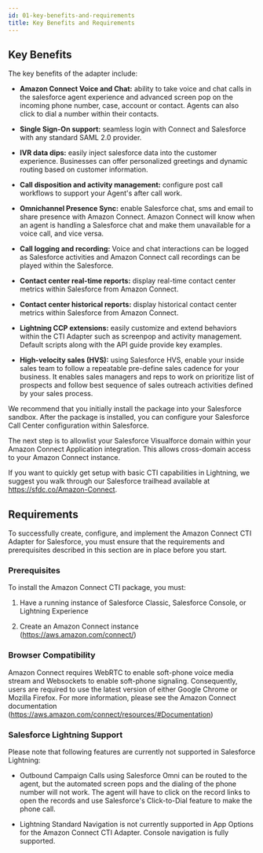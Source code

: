 ```yaml
---
id: 01-key-benefits-and-requirements
title: Key Benefits and Requirements
---
```


## Key Benefits

The key benefits of the adapter include:

-   **Amazon Connect Voice and Chat:** ability to take voice and chat
    calls in the salesforce agent experience and advanced screen pop on
    the incoming phone number, case, account or contact. Agents can also
    click to dial a number within their contacts.

-   **Single Sign-On support:** seamless login with Connect and
    Salesforce with any standard SAML 2.0 provider.

-   **IVR data dips:** easily inject salesforce data into the customer
    experience. Businesses can offer personalized greetings and dynamic
    routing based on customer information.

-   **Call disposition and activity management:** configure post call
    workflows to support your Agent's after call work.

-   **Omnichannel Presence Sync:** enable Salesforce chat, sms and email
    to share presence with Amazon Connect. Amazon Connect will know when
    an agent is handling a Salesforce chat and make them unavailable for
    a voice call, and vice versa.

-   **Call logging and recording:** Voice and chat interactions can be
    logged as Salesforce activities and Amazon Connect call recordings
    can be played within the Salesforce.

-   **Contact center real-time reports:** display real-time contact
    center metrics within Salesforce from Amazon Connect.

-   **Contact center historical reports:** display historical contact
    center metrics within Salesforce from Amazon Connect.

-   **Lightning CCP extensions:** easily customize and extend behaviors
    within the CTI Adapter such as screenpop and activity management.
    Default scripts along with the API guide provide key examples.

-   **High-velocity sales (HVS):** using Salesforce HVS, enable your
    inside sales team to follow a repeatable pre-define sales cadence
    for your business. It enables sales managers and reps to work on
    prioritize list of prospects and follow best sequence of sales
    outreach activities defined by your sales process.

We recommend that you initially install the package into your Salesforce
sandbox. After the package is installed, you can configure your
Salesforce Call Center configuration within Salesforce.

The next step is to allowlist your Salesforce Visualforce domain within
your Amazon Connect Application integration. This allows cross-domain
access to your Amazon Connect instance.

If you want to quickly get setup with basic CTI capabilities in
Lightning, we suggest you walk through our Salesforce trailhead
available at <https://sfdc.co/Amazon-Connect>.

## Requirements

To successfully create, configure, and implement the Amazon Connect CTI
Adapter for Salesforce, you must ensure that the requirements and
prerequisites described in this section are in place before you start.

### Prerequisites

To install the Amazon Connect CTI package, you must:

1.  Have a running instance of Salesforce Classic, Salesforce Console,
    or Lightning Experience

2.  Create an Amazon Connect instance
    (<https://aws.amazon.com/connect/>)

### Browser Compatibility

Amazon Connect requires WebRTC to enable soft-phone voice media stream
and Websockets to enable soft-phone signaling. Consequently, users are
required to use the latest version of either Google Chrome or Mozilla
Firefox. For more information, please see the Amazon Connect
documentation
(<https://aws.amazon.com/connect/resources/#Documentation>)

### Salesforce Lightning Support

Please note that following features are currently not supported in
Salesforce Lightning:

-   Outbound Campaign Calls using Salesforce Omni can be routed to the
    agent, but the automated screen pops and the dialing of the phone
    number will not work. The agent will have to click on the record
    links to open the records and use Salesforce's Click-to-Dial feature
    to make the phone call.

-   Lightning Standard Navigation is not currently supported in App
    Options for the Amazon Connect CTI Adapter. Console navigation is
    fully supported.
